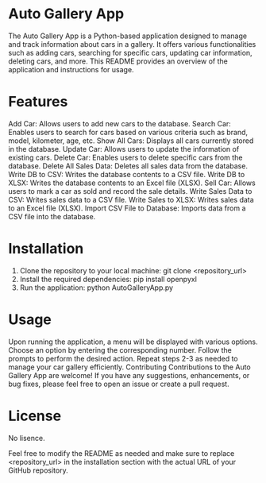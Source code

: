 # Auto Gallery App
The Auto Gallery App is a Python-based application designed to manage and track information about cars in a gallery. It offers various functionalities such as adding cars, searching for specific cars, updating car information, deleting cars, and more. This README provides an overview of the application and instructions for usage.

# Features
Add Car: Allows users to add new cars to the database.
Search Car: Enables users to search for cars based on various criteria such as brand, model, kilometer, age, etc.
Show All Cars: Displays all cars currently stored in the database.
Update Car: Allows users to update the information of existing cars.
Delete Car: Enables users to delete specific cars from the database.
Delete All Sales Data: Deletes all sales data from the database.
Write DB to CSV: Writes the database contents to a CSV file.
Write DB to XLSX: Writes the database contents to an Excel file (XLSX).
Sell Car: Allows users to mark a car as sold and record the sale details.
Write Sales Data to CSV: Writes sales data to a CSV file.
Write Sales to XLSX: Writes sales data to an Excel file (XLSX).
Import CSV File to Database: Imports data from a CSV file into the database.

# Installation
1. Clone the repository to your local machine:
git clone <repository_url>
2. Install the required dependencies:
pip install openpyxl
3. Run the application:
python AutoGalleryApp.py

# Usage
Upon running the application, a menu will be displayed with various options.
Choose an option by entering the corresponding number.
Follow the prompts to perform the desired action.
Repeat steps 2-3 as needed to manage your car gallery efficiently.
Contributing
Contributions to the Auto Gallery App are welcome! If you have any suggestions, enhancements, or bug fixes, please feel free to open an issue or create a pull request.

# License
No lisence.

Feel free to modify the README as needed and make sure to replace <repository_url> in the installation section with the actual URL of your GitHub repository.
